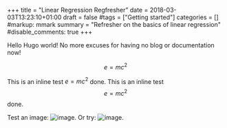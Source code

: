 +++
title = "Linear Regression Regfresher"
date = 2018-03-03T13:23:10+01:00
draft = false
#tags = ["Getting started"]
categories = []
#markup: mmark
summary = "Refresher on the basics of linear regression"
#disable_comments: true
+++


Hello Hugo world! No more excuses for having no blog or documentation now!

$$ e=mc^2 $$

This is an inline test $e=mc^2$ done.
This is an inline test  $$ e=mc^2$$ done.

Test an image:
![image](/images/test_image.png).
Or try:
![image](image_test.png).